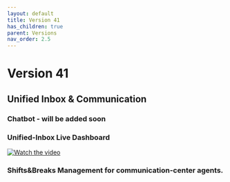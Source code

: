 ```yaml
---
layout: default
title: Version 41
has_children: true
parent: Versions
nav_order: 2.5
---
```



# Version 41

## Unified Inbox & Communication 

### Chatbot - will be added soon
### Unified-Inbox Live Dashboard

[![Watch the video](https://img.youtube.com/vi/-HVVNJyv0kE/hqdefault.jpg)](https://youtu.be/-HVVNJyv0kE)

### Shifts&Breaks Management for communication-center agents.
